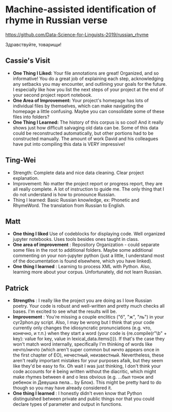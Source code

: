 # Machine-assisted identification of rhyme in Russian verse

<https://github.com/Data-Science-for-Linguists-2019/russian_rhyme>

Здравствуйте, товарищи!

## Cassie's Visit
* **One Thing I Liked:** Your file annotations are great! Organized, and
so informative! You do a great job of explaining each step, acknowledging
any setbacks you may encounter, and outlining your goals for the future.
I especially like how you list the next steps of your project at the end
of your second project report notebook.
* **One Area of Improvement:** Your project's homepage has lots of
individual files by themselves, which can make navigating the homepage a
little confusing. Maybe you can consolidate some of these files into
folders?
* **One Thing I Learned:** The history of this corpus is so cool! And it
really shows just how difficult salvaging old data can be. Some of this
data could be reconstructed automatically, but other portions had to be
constructed manually. The amount of work David and his colleagues have
put into compiling this data is VERY impressive!


## Ting-Wei

* Strength: Complete data and nice data cleaning. Clear project explanation.
* Improvement: No matter the project report or progress report, they are all really complete. A lot of instruction to guide me. The only thing that I do not understand is how to pronounce Russian.
* Thing I learned: Basic Russian knowledge, ex: Phonetic and RhymeWord. The translation from Russian to English. 

## Matt

- **One thing I liked** Use of codeblocks for displaying code. Well organized jupyter notebooks. Uses tools besides ones taught in class.
- **One area of improvement** : Repository Organization - could separate some files in the root to additional folders. Maybe some additional commenting on your non-jupyter python (just a little, I understand most of the documentation is found elsewhere, which you have linked).  
- **One thing I learned** : Learning to process XML with Python. Also, learning more about your corpus. Unfortunately, did not learn Russian.

## Patrick

- **Strengths** : I really like the project you are doing as I love Russian poetry. Your code is robust and well-written and pretty much checks all bases. I'm excited to see what the results will be.
- **Improvement** : You're missing a couple enclitics ("б", "ж", "ль") in your cyr2phon.py script. Also, I may be wrong but I think that your code currently only changes the idiosyncratic pronunciations (e.g. что, конечно, и т.п.) when they start a word (your code is {re.compile(r"\b" + key): value for key, value in lexical_data.items()}). If that's the case they won't match word internally, specifically I'm thinking of words like нечто/ничто (which aren't super common but ничто appears once in the first chapter of EO), нечестный, неизвестный. Nevertheless, these aren't really important mistakes for your purposes afaik, but they seem like they'd be easy to fix. Oh wait I was just thinking, I don't think your code accounts for ё being written without the diacritic, which might make rhymes between ё and о less obvious (e.g. ...был тонок and ребенок in Девушка пела... by Блок). This might be pretty hard to do though so you may have already considered it.
- **One thing I learned** : I honestly didn't even know that Python distinguished between private and public things nor that you could declare types of parameter and output in functions.

